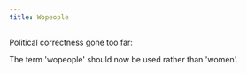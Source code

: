 ```yaml
---
title: Wopeople
---
```

Political correctness gone too far:

The term 'wopeople' should now be used rather than 'women'.
